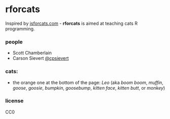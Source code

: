 rforcats
=======

Inspired by [jsforcats.com](http://jsforcats.com/) - __rforcats__ is aimed at teaching cats R programming.

### people

* Scott Chamberlain
* Carson Sievert [@cpsievert](https://github.com/cpsievert)

### cats:

* the orange one at the bottom of the page: _Leo_ (aka _boom boom_, _muffin_, _goose_, _goosie_, _bumpkin_, _goosebump_, _kitten face_, _kitten butt_, or _monkey_)

### license

CC0
